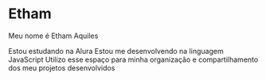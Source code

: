 # Etham
Meu nome é Etham Aquiles 

Estou estudando na Alura
Estou me desenvolvendo na linguagem JavaScript
Utilizo esse espaço para minha organização e compartilhamento dos meu projetos desenvolvidos
